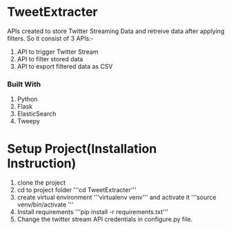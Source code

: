 # TweetExtracter
APIs created to store Twitter Streaming Data and retreive data after applying filters. So it consist of 3 APIs:-
1. API to trigger Twitter Stream
2. API to filter stored data
3. API to export filtered data as CSV

### Built With
1. Python
2. Flask
3. ElasticSearch
4. Tweepy

# Setup Project(Installation Instruction)
1. clone the project
2. cd to project folder '''cd TweetExtracter'''
3. create virtual environment '''virtualenv venv''' and activate it '''source venv/bin/activate
'''
4. Install requirements '''pip install -r requirements.txt'''
5. Change the twitter stream API credentials in configure.py file.
